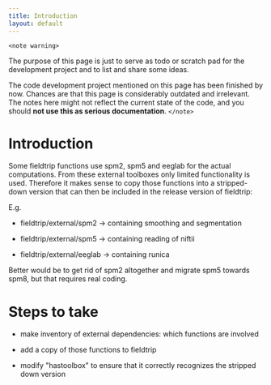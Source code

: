 ```yaml
---
title: Introduction
layout: default
---
```


`<note warning>`

The purpose of this page is just to serve as todo or scratch pad for the development project and to list and share some ideas. 

The code development project mentioned on this page has been finished by now. Chances are that this page is considerably outdated and irrelevant. The notes here might not reflect the current state of the code, and you should **not use this as serious documentation**.
`</note>`

# Introduction

Some fieldtrip functions use spm2, spm5 and eeglab for the actual computations. From these external toolboxes only limited functionality is used. Therefore it makes sense to copy those functions into a stripped-down version that can then be included in the release version of fieldtrip: 

E.g.

*  fieldtrip/external/spm2 -> containing smoothing and segmentation

*  fieldtrip/external/spm5 -> containing reading of niftii

*  fieldtrip/external/eeglab -> containing runica

Better would be to get rid of spm2 altogether and migrate spm5 towards spm8, but that requires real coding. 

# Steps to take

*  make inventory of external dependencies: which functions are involved

*  add a copy of those functions to fieldtrip

*  modify "hastoolbox" to ensure that it correctly recognizes the stripped down version

 

